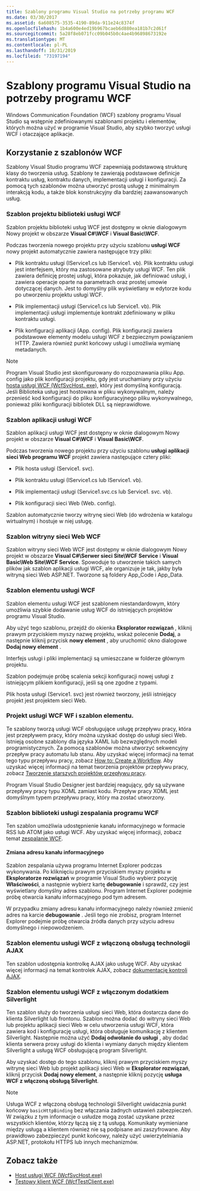 ```yaml
---
title: Szablony programu Visual Studio na potrzeby programu WCF
ms.date: 03/30/2017
ms.assetid: 6a608575-3535-4190-89da-911e24c8374f
ms.openlocfilehash: 1b4a600e4ed19b967bcaeb6d880ea181b7c2d61f
ms.sourcegitcommit: 5a28f8eb071fcc09b045b0c4ae4b96898673192e
ms.translationtype: MT
ms.contentlocale: pl-PL
ms.lasthandoff: 10/31/2019
ms.locfileid: "73197194"
---
```

# <a name="wcf-visual-studio-templates"></a>Szablony programu Visual Studio na potrzeby programu WCF
Windows Communication Foundation (WCF) szablony programu Visual Studio są wstępnie zdefiniowanymi szablonami projektu i elementów, których można użyć w programie Visual Studio, aby szybko tworzyć usługi WCF i otaczające aplikacje.  
  
## <a name="using-the-wcf-templates"></a>Korzystanie z szablonów WCF  
 Szablony Visual Studio programu WCF zapewniają podstawową strukturę klasy do tworzenia usług. Szablony te zawierają podstawowe definicje kontraktu usług, kontraktu danych, implementacji usługi i konfiguracji. Za pomocą tych szablonów można utworzyć prostą usługę z minimalnym interakcją kodu, a także blok konstrukcyjny dla bardziej zaawansowanych usług.  
  
### <a name="wcf-service-library-project-template"></a>Szablon projektu biblioteki usługi WCF  
 Szablon projektu biblioteki usług WCF jest dostępny w oknie dialogowym Nowy projekt w obszarze **Visual C#\WCF** i **Visual Basic\WCF**.  
  
 Podczas tworzenia nowego projektu przy użyciu szablonu **usługi WCF** nowy projekt automatycznie zawiera następujące trzy pliki:  
  
- Plik kontraktu usługi (IService1.cs lub IService1. vb). Plik kontraktu usługi jest interfejsem, który ma zastosowane atrybuty usługi WCF. Ten plik zawiera definicję prostej usługi, która pokazuje, jak definiować usługi, i zawiera operacje oparte na parametrach oraz prostej umowie dotyczącej danych. Jest to domyślny plik wyświetlany w edytorze kodu po utworzeniu projektu usługi WCF.  
  
- Plik implementacji usługi (Service1.cs lub Service1. vb). Plik implementacji usługi implementuje kontrakt zdefiniowany w pliku kontraktu usługi.  
  
- Plik konfiguracji aplikacji (App. config). Plik konfiguracji zawiera podstawowe elementy modelu usługi WCF z bezpiecznym powiązaniem HTTP. Zawiera również punkt końcowy usługi i umożliwia wymianę metadanych.  
  
> [!NOTE]
> Program Visual Studio jest skonfigurowany do rozpoznawania pliku App. config jako plik konfiguracji projektu, gdy jest uruchamiany przy użyciu [hosta usługi WCF (WcfSvcHost. exe)](wcf-service-host-wcfsvchost-exe.md), który jest domyślną konfiguracją. Jeśli Biblioteka usług jest hostowana w pliku wykonywalnym, należy przenieść kod konfiguracji do pliku konfiguracyjnego pliku wykonywalnego, ponieważ pliki konfiguracji bibliotek DLL są nieprawidłowe.  
  
### <a name="wcf-service-application-template"></a>Szablon aplikacji usługi WCF  
 Szablon aplikacji usługi WCF jest dostępny w oknie dialogowym Nowy projekt w obszarze **Visual C#\WCF** i **Visual Basic\WCF**.  
  
 Podczas tworzenia nowego projektu przy użyciu szablonu **usługi aplikacji sieci Web programu WCF** projekt zawiera następujące cztery pliki:  
  
- Plik hosta usługi (Service1. svc).  
  
- Plik kontraktu usługi (IService1.cs lub IService1. vb).  
  
- Plik implementacji usługi (Service1.svc.cs lub Service1. svc. vb).  
  
- Plik konfiguracji sieci Web (Web. config).  
  
 Szablon automatycznie tworzy witrynę sieci Web (do wdrożenia w katalogu wirtualnym) i hostuje w niej usługę.  
  
### <a name="wcf-web-site-template"></a>Szablon witryny sieci Web WCF  
 Szablon witryny sieci Web WCF jest dostępny w oknie dialogowym Nowy projekt w obszarze **Visual C#\Serwer sieci Site\WCF Service** i **Visual Basic\Web Site\WCF Service**. Spowoduje to utworzenie takich samych plików jak szablon aplikacji usługi WCF, ale organizuje je tak, jakby była witryną sieci Web ASP.NET. Tworzone są foldery App_Code i App_Data.  
  
### <a name="wcf-service-item-template"></a>Szablon elementu usługi WCF  
 Szablon elementu usługi WCF jest szablonem niestandardowym, który umożliwia szybkie dodawanie usług WCF do istniejących projektów programu Visual Studio.  
  
 Aby użyć tego szablonu, przejdź do okienka **Eksplorator rozwiązań** , kliknij prawym przyciskiem myszy nazwę projektu, wskaż polecenie **Dodaj**, a następnie kliknij przycisk **nowy element** , aby uruchomić okno dialogowe **Dodaj nowy element** .  
  
 Interfejs usługi i pliki implementacji są umieszczane w folderze głównym projektu.  
  
 Szablon podejmuje próbę scalenia sekcji konfiguracji nowej usługi z istniejącym plikiem konfiguracji, jeśli są one zgodne z typami.  
  
 Plik hosta usługi (Service1. svc) jest również tworzony, jeśli istniejący projekt jest projektem sieci Web.  
  
### <a name="wcf-wf-service-project-and-item-template"></a>Projekt usługi WCF WF i szablon elementu.  
 Te szablony tworzą usługi WCF obsługujące usługę przepływu pracy, która jest przepływem pracy, który można uzyskać dostęp do usługi sieci Web. Istnieją osobne szablony dla języka XAML lub bezwzględnych modeli programistycznych. Za pomocą szablonów można utworzyć sekwencyjny przepływ pracy automatu lub stanu. Aby uzyskać więcej informacji na temat tego typu przepływu pracy, zobacz [How to: Create a Workflow](../windows-workflow-foundation/how-to-create-a-workflow.md). Aby uzyskać więcej informacji na temat tworzenia projektów przepływu pracy, zobacz [Tworzenie starszych projektów przepływu pracy](/visualstudio/workflow-designer/developing-applications-with-the-workflow-designer).  
  
 Program Visual Studio Designer jest bardziej reagujący, gdy są używane przepływy pracy typu XOML zamiast kodu. Przepływ pracy XOML jest domyślnym typem przepływu pracy, który ma zostać utworzony.  
  
### <a name="wcf-syndication-service-library-template"></a>Szablon biblioteki usługi zespalania programu WCF  
 Ten szablon umożliwia udostępnienie kanału informacyjnego w formacie RSS lub ATOM jako usługi WCF. Aby uzyskać więcej informacji, zobacz temat [zespalanie WCF](./feature-details/wcf-syndication.md).  
  
#### <a name="changing-the-address-of-the-feed"></a>Zmiana adresu kanału informacyjnego  
 Szablon zespalania używa programu Internet Explorer podczas wykonywania. Po kliknięciu prawym przyciskiem myszy projektu w **Eksploratorze rozwiązań** w programie Visual Studio wybierz pozycję **Właściwości**, a następnie wybierz kartę **debugowanie** i sprawdź, czy jest wyświetlany domyślny adres szablonu. Program Internet Explorer podejmie próbę otwarcia kanału informacyjnego pod tym adresem.  
  
 W przypadku zmiany adresu kanału informacyjnego należy również zmienić adres na karcie **debugowanie** . Jeśli tego nie zrobisz, program Internet Explorer podejmie próbę otwarcia źródła danych przy użyciu adresu domyślnego i niepowodzeniem.  
  
### <a name="ajax-enabled-wcf-service-item-template"></a>Szablon elementu usługi WCF z włączoną obsługą technologii AJAX  
 Ten szablon udostępnia kontrolkę AJAX jako usługę WCF. Aby uzyskać więcej informacji na temat kontrolek AJAX, zobacz [dokumentację kontroli AJAX](https://go.microsoft.com/fwlink/?LinkId=96717).  
  
### <a name="silverlight-enabled-wcf-service-item-template"></a>Szablon elementu usługi WCF z włączonym dodatkiem Silverlight  
 Ten szablon służy do tworzenia usługi sieci Web, która dostarcza dane do klienta Silverlight lub frontonu. Szablon można dodać do witryny sieci Web lub projektu aplikacji sieci Web w celu utworzenia usługi WCF, która zawiera kod i konfigurację usługi, która obsługuje komunikację z klientem Silverlight. Następnie można użyć **Dodaj odwołanie do usługi** , aby dodać klienta serwera proxy usługi do klienta i wymiany danych między klientem Silverlight a usługą WCF obsługującą program Silverlight.  
  
 Aby uzyskać dostęp do tego szablonu, kliknij prawym przyciskiem myszy witrynę sieci Web lub projekt aplikacji sieci Web w **Eksplorator rozwiązań**, kliknij przycisk **Dodaj nowy element**, a następnie kliknij pozycję **usługa WCF z włączoną obsługą Silverlight**.  
  
> [!NOTE]
> Usługa WCF z włączoną obsługą technologii Silverlight uwidacznia punkt końcowy `basicHttpBinding` bez włączania żadnych ustawień zabezpieczeń. W związku z tym informacje o usłudze mogą zostać uzyskane przez wszystkich klientów, którzy łączą się z tą usługą. Komunikaty wymieniane między usługą a klientem również nie są podpisane ani zaszyfrowane. Aby prawidłowo zabezpieczyć punkt końcowy, należy użyć uwierzytelniania ASP.NET, protokołu HTTPS lub innych mechanizmów.  
  
## <a name="see-also"></a>Zobacz także

- [Host usługi WCF (WcfSvcHost.exe)](wcf-service-host-wcfsvchost-exe.md)
- [Testowy klient WCF (WcfTestClient.exe)](wcf-test-client-wcftestclient-exe.md)
